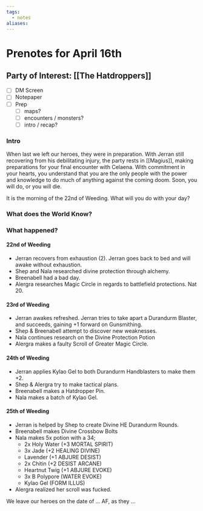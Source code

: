 ```yaml
---
tags:
  - notes
aliases:
---
```


# Prenotes for April 16th
## Party of Interest: [[The Hatdroppers]]
- [ ] DM Screen
- [ ] Notepaper
- [ ] Prep
	- [ ] maps?
	- [ ] encounters / monsters?
	- [ ] intro / recap?

### Intro
When last we left our heroes, they were in preparation. With Jerran still recovering from his debilitating injury, the party rests in [[Magius]], making preparations for your final encounter with Celaena. With commitment in your hearts, you understand that you are the only people with the power and knowledge to do much of anything against the coming doom. Soon, you will do, or you will die.

It is the morning of the 22nd of Weeding. What will you do with your day?

### What does the World Know?


### What happened?
#### 22nd of Weeding
- Jerran recovers from exhaustion (2). Jerran goes back to bed and will awake without exhaustion.
- Shep and Nala researched divine protection through alchemy.
- Breenabell had a bad day.
- Alergra researches Magic Circle in regards to battlefield protections. Nat 20.

#### 23rd of Weeding
- Jerran awakes refreshed. Jerran tries to take apart a Durandurm Blaster, and succeeds, gaining +1 forward on Gunsmithing. 
- Shep & Breenabell attempt to discover new weaknesses.
- Nala continues research on the Divine Protection Potion
- Alergra makes a faulty Scroll of Greater Magic Circle.

#### 24th of Weeding
- Jerran applies Kylao Gel to both Durandurm Handblasters to make them +2.
- Shep & Alergra try to make tactical plans.
- Breenabell makes a Hatdropper Pin.
- Nala makes a batch of Kylao Gel.

#### 25th of Weeding
- Jerran is helped by Shep to create Divine HE Durandurm Rounds.
- Breenabell makes Divine Crossbow Bolts
- Nala makes 5x potion with a 34;
	- 2x Holy Water (+3 MORTAL SPIRIT)
	- 3x Jade (+2 HEALING DIVINE)
	- Lavender (+1 ABJURE DESIST)
	- 2x Chitin (+2 DESIST ARCANE)
	- Heartnut Twig (+1 ABJURE EVOKE)
	- 3x B Polypore (WATER EVOKE)
	- Kylao Gel (FORM ILLUS)
- Alergra realized her scroll was fucked.

We leave our heroes on the date of ... AF, as they ...